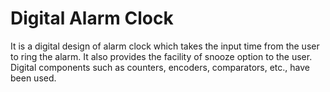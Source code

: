 # Digital Alarm Clock

It is a digital design of alarm clock which takes the input time from the user to ring the alarm. It also provides the facility of snooze option to the user. Digital components such as counters, encoders, comparators, etc., have been used.
